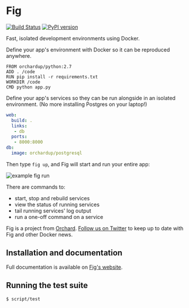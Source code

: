 Fig
===

<!--hide-on-homepage-->
[![Build Status](https://travis-ci.org/orchardup/fig.png?branch=master)](https://travis-ci.org/orchardup/fig)
[![PyPI version](https://badge.fury.io/py/fig.png)](http://badge.fury.io/py/fig)
<!--/hide-on-homepage-->

Fast, isolated development environments using Docker.

Define your app's environment with Docker so it can be reproduced anywhere.

    FROM orchardup/python:2.7
    ADD . /code
    RUN pip install -r requirements.txt
    WORKDIR /code
    CMD python app.py

Define your app's services so they can be run alongside in an isolated environment. (No more installing Postgres on your laptop!)

```yaml
web:
  build: .
  links:
   - db
  ports:
   - 8000:8000
db:
  image: orchardup/postgresql
```

Then type `fig up`, and Fig will start and run your entire app:

![example fig run](https://orchardup.com/static/images/fig-example-large.f96065fc9e22.gif)

There are commands to:

 - start, stop and rebuild services
 - view the status of running services
 - tail running services' log output
 - run a one-off command on a service

Fig is a project from [Orchard](https://orchardup.com). [Follow us on Twitter](https://twitter.com/orchardup) to keep up to date with Fig and other Docker news.

Installation and documentation
------------------------------

Full documentation is available on [Fig's website](http://orchardup.github.io/fig/).

Running the test suite
----------------------

    $ script/test


